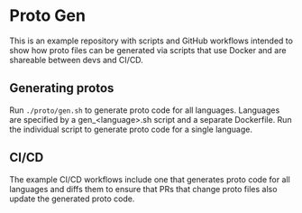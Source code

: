 # Proto Gen

This is an example repository with scripts and GitHub workflows intended to show
how proto files can be generated via scripts that use Docker and are shareable
between devs and CI/CD.

## Generating protos

Run `./proto/gen.sh` to generate proto code for all languages. Languages are
specified by a gen_\<language\>.sh script and a separate Dockerfile. Run the
individual script to generate proto code for a single language.

## CI/CD

The example CI/CD workflows include one that generates proto code for all
languages and diffs them to ensure that PRs that change proto files also update
the generated proto code.
